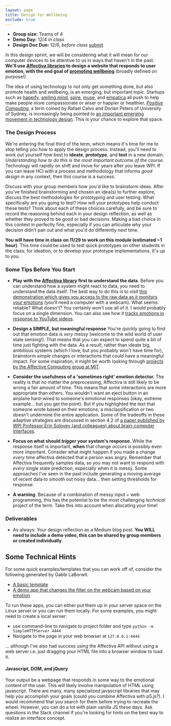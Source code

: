 ```yaml
---
layout: page
title: Design for Wellbeing
exclude: true
---
```


- **Group size:** Teams of 4
- **Demo Day:** 12/4 _in class_
- **Design Doc Due:** 12/6, _before class_ [submit](https://docs.google.com/spreadsheets/d/1RpuIJYlHO48eitI6_wFl1ue-eHDES5EnkC9fUxvFW90/edit?usp=sharing)

In this design sprint, we will be considering what it will mean for our computer devices to be attentive to us in ways that haven't in the past. **We'll use [Affectiva libraries](https://knowledge.affectiva.com/v3.3/docs/getting-started-with-the-emotion-sdk-for-javascript) to design a website that responds to user emotion, with the end goal of [promoting wellbeing](http://ieeexplore.ieee.org/stamp/stamp.jsp?arnumber=6679310)** (broadly defined on purpose!).

The idea of using technology to not only get something done, but also promote health and wellbeing, is an emerging, but important topic. Startups such as [happify](https://my.happify.com/), [smiling mind](http://smilingmind.com.au/), [spire](https://spire.io/), [muse](http://www.choosemuse.com/), and [empatica](https://www.empatica.com/) all push to help make people more compassionate or wiser or happier or healthier. [_Positive Computing_](http://www.positivecomputing.org/), a term coined by Rafael Calvo and Dorian Peters of University of Sydney, is increasingly being pointed to [an important emerging movement in technology design](https://www.washingtonpost.com/news/innovations/wp/2015/01/30/positive-computing-the-tech-buzzword-you-need-to-know-for-2015/?utm_term=.7faa5fd7fbe8). This is your chance to explore that space. 

### The Design Process
We're entering the final third of the term, which means it's time for me to stop telling you how to apply the design process. Instead, you'll need to work out yourself how best to **ideate**, **prototype**, and **test** in a new domain. _Understanding how to do this is the most important outcome of the course_. Technology will rapidly on shift and move for years after you leave WPI. If you can leave HCI with a process and methodology that informs _good design_ in any context, then this course is a success.

Discuss with your group members how you'd like to brainstorm ideas. After you've finished brainstorming and chosen an idea(s) to further explore, discuss the best methodologies for prototyping and user testing. What specifically are you going to test? How will your prototypes help conduct these tests? Think about each of these choices carefully, and be sure to record the reasoning behind each in your design reflection, as well as whether they proved to be good or bad decisions. Making a bad choice in this context in perfectly fine, especially if you can articulate why your decision didn't pan out and what you'd do differently next time.

**You will have time in class on 11/29 to work on this module (estimated ~1 hour)**. This time could be used to test quick prototypes on other students in the class, for ideation, or to develop your prototype implementations. It's up to you.

### Some Tips Before You Start

- **Play with the [Affectiva library](https://knowledge.affectiva.com/v3.3/docs) first to understand the data.** Before you can understand how a system might react to data, you need to understand the data itself. The best way to do this is  to visit [this demonstration which gives you access to the raw data as it monitors your emotions](https://jsfiddle.net/affectiva/opyh5e8d/show/) (you'll need a computer with a webcam). What seems reliable? What doesn't? You certainly won't use all of it. I would probably focus on a single dimension. You can also see how it [tracks emotions in response to YouTube videos](https://affectiva.github.io/youtube-demo/).

- **Design a SIMPLE, but meaningful response** You're quickly going to find out that emotion data is _very_ messy (welcome to the wild world of user state sensing!). That means that you can expect to spend quite a bit of time just fighting with the data. As a result, rather than ideate big, ambitious systems (which I love, but you probably won't have time for), brainstorm _simple_ changes or interactions that could have a meaningful impact. For some inspiration, it might be worth looking through [projects by the Affective Computing group at MIT](https://www.media.mit.edu/groups/affective-computing/projects/).

- **Consider the usefulness of a 'sometimes right' emotion detector.** The reality is that no matter the preprocessing, Affectiva is still likely to be wrong a fair amount of time. This means that some interactions are more appropriate than others. You wouldn't want an eject button in an airplane hard-wired to someone's emotional responses (okay, extreme example... but you get the point). But if you highlighted the text that someone wrote based on their emotions, a misclassification or two doesn't undermine the entire application. Some of the tradeoffs in these adaptive strategies are discussed in section 4.2 of [a paper published by WPI Professor Erin Solovey (and colleagues) about brain-computer interfaces](http://www.danafergan.com/publications/solovey2015designing.pdf).

- **Focus on what should _trigger_ your system's response.** While the response itself is important, **when** that change occurs is possibly even more important. Consider what might happen if you made a change *every* time affectiva detected that a person was angry. Remember that Affectiva frequently samples data, so you may not want to respond with _every_ single state prediction, especially when it is messy. Some approaches I've seen in the past include generating a moving average of recent data to smooth out noisy data... then setting thresholds for response.

- **A warning.** Because of a combination of messy input + web programming, this has the potential to be the most challenging _technical_ project of the term. Take this into account when allocating your time!

### Deliverables
- As always: Your design reflection as a Medium blog post. **You WILL need to include a demo video, this can be shared by group members or created individually**.

## Some Technical Hints

For some quick examples/templates that you can work off of, consider the following generated by Gabbi LaBorwit:

- [A basic template](../docs/basic-template.zip)
- [A demo app that changes the filter on the webcam based on your emotion](../docs/customized-detector.zip)

To run these apps, you can either put them up in your server space on the Linux server or you can run them locally. For some examples, you might need to create a local server:
- use command-line to navigate to project folder and type `python -m SimpleHTTPServer 4444`
- Navigate to the page in your web browser at `127.0.0.1:4444`

... although I've also had success using the Affectiva API without using a web server i.e. just dragging your HTML file into a browser window to load it.

#### Javascript, DOM, and jQuery

Your output be a webpage that responds in some way to the emotional content of the user. This will likely involve manipulation of HTML using javascript. There are many, many specialized javascript libraries that may help you accomplish your goals (could you combine Affectiva with p5.js?). I would recommend that you search for them before trying to recreate the wheel. However, you can do a lot with plain vanilla JS these days. Ask questions in the Slack channel if you're looking for hints on the best way to realize an interface concept.

